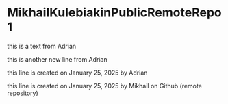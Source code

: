 # MikhailKulebiakinPublicRemoteRepo1

this is a text from Adrian

this is another new line from Adrian

this line is created on January 25, 2025 by Adrian

this line is created on January 25, 2025 by Mikhail on Github (remote repository)
